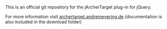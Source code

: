 This is an official git repository for the jArcherTarget plug-in for jQuery.

For more information visit [archertarget.andremeyering.de](http://archertarget.andremeyering.de/de/) (documentation is also included in the download folder)